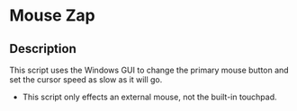 # Mouse Zap

## Description

This script uses the Windows GUI to change the primary mouse button and set the cursor speed as slow as it will go.
  - This script only effects an external mouse, not the built-in touchpad.
